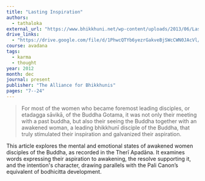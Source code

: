 ```yaml
---
title: "Lasting Inspiration"
authors:
  - tathaloka
external_url: "https://www.bhikkhuni.net/wp-content/uploads/2013/06/Lasting-Inspiration.pdf"
drive_links:
  - "https://drive.google.com/file/d/1PhwcQTYb6yezrGakveBjSWcCWN0JAcVl/view?usp=sharing"
course: avadana
tags:
  - karma
  - thought
year: 2012
month: dec
journal: present
publisher: "The Alliance for Bhikkhunis"
pages: "7--24"
---
```


> For most of the women who became foremost leading
disciples, or etadagga sāvikā, of the Buddha Gotama, it was not
only their meeting with a past buddha, but also their seeing
the Buddha together with an awakened woman, a leading
bhikkhunī disciple of the Buddha, that truly stimulated their
inspiration and galvanized their aspiration. 

This article explores the mental and emotional states of awakened women disciples of the Buddha, as recorded in the Therī Apadāna. It examines words expressing their aspiration to awakening, the resolve supporting it, and the intention's character, drawing parallels with the Pali Canon’s equivalent of bodhicitta development.